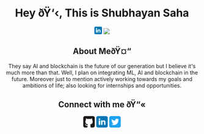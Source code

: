 <h1 align='center'>Hey ðŸ‘‹, This is Shubhayan Saha</h1>
<p align = 'center'> 
 <a href = https://www.linkedin.com/in/Shubhayan Saha target='blank'><img src=https://github.com/edent/SuperTinyIcons/blob/master/images/svg/linkedin.svg height='20' weight='20'></a>
<a href =shubhayans.ml target='blank'><img src=https://github.com/twbs/icons/blob/main/icons/globe2.svg height='20' weight='20'></a></p>
<h2 align='center'>About MeðŸ¤“</h2>
<p align='center'>They say AI and blockchain is the future of our generation but I believe it's much more than that. Well, I plan on integrating ML, AI and blockchain in the future. Moreover just to mention actively working towards my goals and ambitions of life; also looking for internships and opportunities.</p><h2 align='center'>Connect with me  ðŸ“« </h2>
<p align = 'center'> 
 <a href = https://github.com/ShubhayanS target='blank'> <img src=https://github.com/edent/SuperTinyIcons/blob/master/images/svg/github.svg height='30' weight='30'/></a>
<a href = https://www.linkedin.com/in/Shubhayan Saha target='blank'> <img src=https://github.com/edent/SuperTinyIcons/blob/master/images/svg/linkedin.svg height='30' weight='30'/></a> 
<a href = https://twitter.com/Shubhayan9 target='blank'> <img src=https://github.com/edent/SuperTinyIcons/blob/master/images/svg/twitter.svg height='30' weight='30'/></a>
